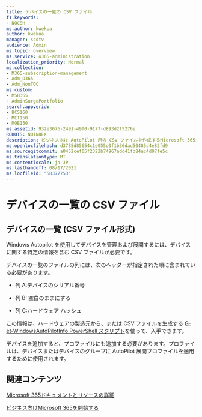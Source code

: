 ```yaml
---
title: デバイスの一覧の CSV ファイル
f1.keywords:
- NOCSH
ms.author: kwekua
author: kwekua
manager: scotv
audience: Admin
ms.topic: overview
ms.service: o365-administration
localization_priority: Normal
ms.collection:
- M365-subscription-management
- Adm_O365
- Adm_NonTOC
ms.custom:
- MSB365
- AdminSurgePortfolio
search.appverid:
- BCS160
- MET150
- MOE150
ms.assetid: 932e3676-2491-49f0-9177-d893d2f5276e
ROBOTS: NOINDEX
description: ビジネス向け AutoPilot 用の CSV ファイルを作成するMicrosoft 365説明します。
ms.openlocfilehash: d3785d85654c1e055d0f1b36dad50485d4e82fd9
ms.sourcegitcommit: a0452cef05f2322b74967add41fd84ac4d07fe5c
ms.translationtype: MT
ms.contentlocale: ja-JP
ms.lasthandoff: 08/17/2021
ms.locfileid: "58377753"
---
```

# <a name="device-list-csv-file"></a>デバイスの一覧の CSV ファイル

## <a name="device-list-csv-file-format"></a>デバイスの一覧 (CSV ファイル形式)

Windows Autopilot を使用してデバイスを管理および展開するには、デバイスに関する特定の情報を含む CSV ファイルが必要です。
  
デバイスの一覧のファイルの列には、次のヘッダーが指定された順に含まれている必要があります。
  
- 列 A:デバイスのシリアル番号

- 列 B: 空白のままにする

- 列 C:ハードウェア ハッシュ

この情報は、ハードウェアの製造元から、または CSV ファイルを生成する [G-et-WindowsAutoPilotInfo PowerShell スクリプト](https://www.powershellgallery.com/packages/Get-WindowsAutoPilotInfo)を使って、入手できます。 

デバイスを追加すると、プロファイルにも追加する必要があります。プロファイルは、デバイスまたはデバイスのグループに AutoPilot 展開プロファイルを適用するために使用されます。
  
## <a name="related-content"></a>関連コンテンツ

[Microsoft 365ドキュメントとリソースの詳細](../../index.yml)
  
[ビジネス向けMicrosoft 365を開始する](../../business-video/what-is-microsoft-365.md)